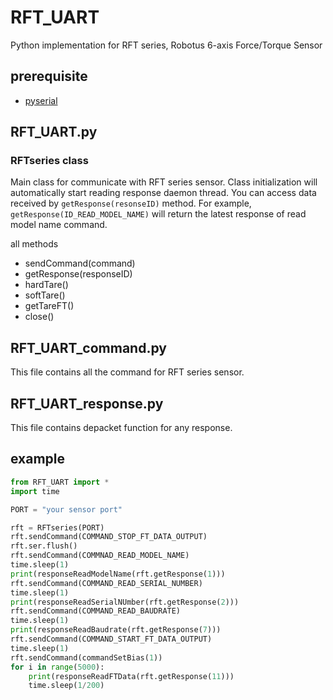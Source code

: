 # RFT_UART

Python implementation for RFT series, Robotus 6-axis Force/Torque Sensor

## prerequisite

- [pyserial](https://pyserial.readthedocs.io/en/latest/pyserial.html)

## RFT_UART.py

### RFTseries class

Main class for communicate with RFT series sensor.
Class initialization will automatically start reading response daemon thread.
You can access data received by `getResponse(resonseID)` method.
For example, `getResponse(ID_READ_MODEL_NAME)` will return the latest response of read model name command.

all methods

- sendCommand(command)
- getResponse(responseID)
- hardTare()
- softTare()
- getTareFT()
- close()

## RFT_UART_command.py

This file contains all the command for RFT series sensor.

## RFT_UART_response.py

This file contains depacket function for any response.

## example

```python
from RFT_UART import *
import time

PORT = "your sensor port"

rft = RFTseries(PORT)
rft.sendCommand(COMMAND_STOP_FT_DATA_OUTPUT)
rft.ser.flush()
rft.sendCommand(COMMNAD_READ_MODEL_NAME)
time.sleep(1)
print(responseReadModelName(rft.getResponse(1)))
rft.sendCommand(COMMAND_READ_SERIAL_NUMBER)
time.sleep(1)
print(responseReadSerialNUmber(rft.getResponse(2)))
rft.sendCommand(COMMAND_READ_BAUDRATE)
time.sleep(1)
print(responseReadBaudrate(rft.getResponse(7)))
rft.sendCommand(COMMAND_START_FT_DATA_OUTPUT)
time.sleep(1)
rft.sendCommand(commandSetBias(1))
for i in range(5000):
    print(responseReadFTData(rft.getResponse(11)))
    time.sleep(1/200)
```
